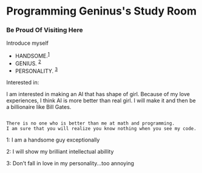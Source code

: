 # Programming Geninus\'s Study Room

### Be Proud Of Visiting Here

Introduce myself

- HANDSOME.<sup>[1](#footnote_1)</sup>
- GENIUS. <sup>[2](#footnote_2)</sup>
- PERSONALITY. <sup>[3](#footnote_3)</sup>

Interested in:
 
 I am interested in making an AI that has shape of girl. Because of my love experiences, 
I think AI is more better than real girl. I will make it and then be a billionaire like Bill Gates.

```

There is no one who is better than me at math and programming.
I am sure that you will realize you know nothing when you see my code.
```
<a name="footnote_1">1</a>: I am a handsome guy exceptionally 

<a name="footnote_2">2</a>: I will show my brilliant intellectual abillity 

<a name="footnote_3">3</a>: Don't fall in love in my personality...too annoying
